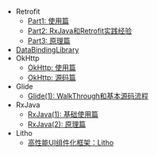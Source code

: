* Retrofit
  * [Part1: 使用篇](网络库：Retrofit（一）：使用篇.md)
  * [Part2: RxJava和Retrofit实践经验](网络库：Retrofit（二）：RxJava和Retrofit实践经验.md)
  * [Part3: 原理篇](网络库：Retrofit（三）：原理篇.md)
* [DataBindingLibrary](Android的MVVM设计模式：DataBindingLibrary原理分析.md)
* OkHttp
  * [OkHttp: 使用篇](OkHttp（一）：使用篇.md)
  * [OkHttp: 源码篇](网络库：OkHttp3源码阅读.md)
* Glide
  * [Glide(1): WalkThrough和基本源码流程](Glide.md)
* RxJava
  * [RxJava(1): 基础使用篇](RxJava1.md)
  * [RxJava(2): 原理篇](RxJava2.md)
* Litho
  * [高性能UI组件化框架：Litho](Litho3.md)




